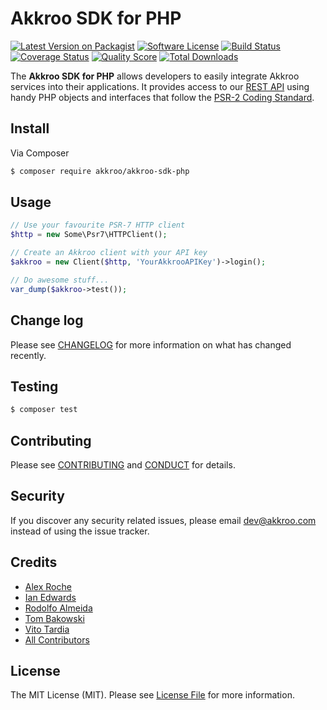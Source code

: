 # Akkroo SDK for PHP

[![Latest Version on Packagist][ico-version]][link-packagist]
[![Software License][ico-license]](LICENSE.md)
[![Build Status][ico-travis]][link-travis]
[![Coverage Status][ico-scrutinizer]][link-scrutinizer]
[![Quality Score][ico-code-quality]][link-code-quality]
[![Total Downloads][ico-downloads]][link-downloads]

The **Akkroo SDK for PHP** allows developers to easily integrate Akkroo services into their applications. It provides access to our [REST API][link-akkroo-api] using handy PHP objects and interfaces that follow the [PSR-2 Coding Standard][link-psr2-style].

## Install

Via Composer

``` bash
$ composer require akkroo/akkroo-sdk-php
```

## Usage

``` php
// Use your favourite PSR-7 HTTP client
$http = new Some\Psr7\HTTPClient();

// Create an Akkroo client with your API key
$akkroo = new Client($http, 'YourAkkrooAPIKey')->login();

// Do awesome stuff...
var_dump($akkroo->test());
```

## Change log

Please see [CHANGELOG](CHANGELOG.md) for more information on what has changed recently.

## Testing

``` bash
$ composer test
```

## Contributing

Please see [CONTRIBUTING](CONTRIBUTING.md) and [CONDUCT](CONDUCT.md) for details.

## Security

If you discover any security related issues, please email [dev@akkroo.com](mailto:dev@akkroo.com) instead of using the issue tracker.

## Credits

- [Alex Roche][link-author-alex]
- [Ian Edwards][link-author-ian]
- [Rodolfo Almeida][link-author-rodolfo]
- [Tom Bakowski][link-author-tom]
- [Vito Tardia][link-author-vito]
- [All Contributors][link-contributors]

## License

The MIT License (MIT). Please see [License File](LICENSE.md) for more information.

[ico-version]: https://img.shields.io/packagist/v/akkroo/akkroo-sdk-php.svg?style=flat-square
[ico-license]: https://img.shields.io/badge/license-MIT-brightgreen.svg?style=flat-square
[ico-travis]: https://img.shields.io/travis/akkroo/akkroo-sdk-php/master.svg?style=flat-square
[ico-scrutinizer]: https://img.shields.io/scrutinizer/coverage/g/akkroo/akkroo-sdk-php.svg?style=flat-square
[ico-code-quality]: https://img.shields.io/scrutinizer/g/akkroo/akkroo-sdk-php.svg?style=flat-square
[ico-downloads]: https://img.shields.io/packagist/dt/akkroo/akkroo-sdk-php.svg?style=flat-square

[link-packagist]: https://packagist.org/packages/akkroo/akkroo-sdk-php
[link-travis]: https://travis-ci.org/akkroo/akkroo-sdk-php
[link-scrutinizer]: https://scrutinizer-ci.com/g/akkroo/akkroo-sdk-php/code-structure
[link-code-quality]: https://scrutinizer-ci.com/g/akkroo/akkroo-sdk-php
[link-downloads]: https://packagist.org/packages/akkroo/akkroo-sdk-php
[link-author-alex]: https://github.com/AMRoche
[link-author-ian]: https://github.com/cagedagain
[link-author-rodolfo]: https://github.com/rodlfal
[link-author-tom]: https://github.com/TomAkkroo
[link-author-vito]: https://github.com/vtardia
[link-contributors]: ../../contributors
[link-akkroo-api]: http://docs.akkroo.com/developers/api
[link-psr2-style]: https://github.com/php-fig/fig-standards/blob/master/accepted/PSR-2-coding-style-guide.md
